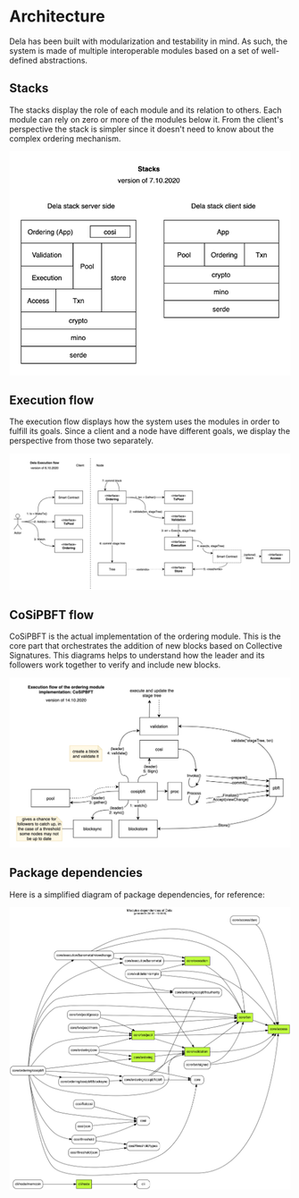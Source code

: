# Architecture

Dela has been built with modularization and testability in mind. As such, the
system is made of multiple interoperable modules based on a set of well-defined
abstractions.

## Stacks

The stacks display the role of each module and its relation to others. Each
module can rely on zero or more of the modules below it. From the client's
perspective the stack is simpler since it doesn't need to know about the complex
ordering mechanism.

![stacks](assets/stacks.png)

## Execution flow

The execution flow displays how the system uses the modules in order to fulfill
its goals. Since a client and a node have different goals, we display the
perspective from those two separately.

![flow](assets/dela-flow.png)

## CoSiPBFT flow

CoSiPBFT is the actual implementation of the ordering module. This is the core
part that orchestrates the addition of new blocks based on Collective
Signatures. This diagrams helps to understand how the leader and its followers
work together to verify and include new blocks.

![cosi flow](assets/cosipbft.png)

## Package dependencies

Here is a simplified diagram of package dependencies, for reference:

![package dep](assets/packages.png)